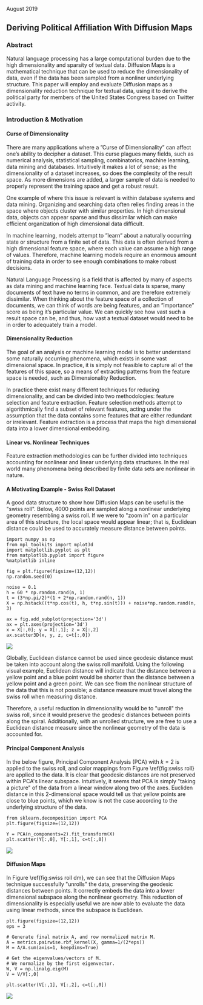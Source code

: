 August 2019

## Deriving Political Affiliation With Diffusion Maps

### Abstract

Natural language processing has a large computational burden due to the high dimensionality and sparsity of textual data. Diffusion Maps is a mathematical technique that can be used to reduce the dimensionality of data, even if the data has been sampled from a nonliner underlying structure. This paper will employ and evaluate Diffusion maps as a dimensionality reduction technique for textual data, using it to derive the political party for members of the United States Congress based on Twitter activity.

### Introduction & Motivation

#### Curse of Dimensionality

There are many applications where a ”Curse of Dimensionality” can affect one’s ability to decipher a dataset. This curse plagues many fields, such as numerical analysis, statistical sampling, combinatorics, machine learning, data mining and databases. Intuitively it makes a lot of sense; as the dimensionality of a dataset increases, so does the complexity of the result space. As more dimensions are added, a larger sample of data is needed to properly represent the training space and get a robust result.

One example of where this issue is relevant is within database systems and data mining. Organizing and searching data often relies finding areas in the space where objects cluster with similar properties. In high dimensional data, objects can appear sparse and thus dissimilar which can make efficient organization of high dimensional data difficult.

In machine learning, models attempt to ”learn” about a naturally occurring state or structure from a finite set of data. This data is often derived from a high dimensional feature space, where each value can assume a high range of values. Therefore, machine learning models require an enormous amount of training data in order to see enough combinations to make robust decisions.

Natural Language Processing is a field that is affected by many of aspects as data mining and machine learning face. Textual data is sparse, many documents of text have no terms in common, and are therefore extremely dissimilar. When thinking about the feature space of a collection of documents, we can think of words are being features, and an ”importance” score as being it’s particular value. We can quickly see how vast such a result space can be, and thus, how vast a textual dataset would need to be in order to adequately train a model.

#### Dimensionality Reduction

The goal of an analysis or machine learning model is to better understand some naturally occurring phenomena, which exists in some vast dimensional space. In practice, it is simply not feasible to capture all of the features of this space, so a means of extracting patterns from the feature space is needed, such as Dimensionality Reduction.

In practice there exist many different techniques for reducing dimensionality, and can be divided into two methodologies: feature selection and feature extraction. Feature selection methods attempt to algorithmically find a subset of relevant features, acting under the assumption that the data contains some features that are either redundant or irrelevant. Feature extraction is a process that maps the high dimensional data into a lower dimensional embedding.

#### Linear vs. Nonlinear Techniques

Feature extraction methodologies can be further divided into techniques accounting for nonlinear and linear underlying data structures. In the real world many phenomena being described by finite data sets are nonlinear in nature.

#### A Motivating Example - Swiss Roll Dataset

A good data structure to show how Diffusion Maps can be useful is the "swiss roll". Below, 4000 points are sampled along a nonlinear underlying geometry resembling a swiss roll. If we were to "zoom in" on a particular area of this structure, the local space would appear linear; that is, Euclidean distance could be used to accurately measure distance between points.

```
import numpy as np
from mpl_toolkits import mplot3d
import matplotlib.pyplot as plt
from matplotlib.pyplot import figure
%matplotlib inline

fig = plt.figure(figsize=(12,12))
np.random.seed(0)

noise = 0.1
h = 60 * np.random.rand(n, 1)
t = (3*np.pi/2)*(1 + 2*np.random.rand(n, 1))
X = np.hstack((t*np.cos(t), h, t*np.sin(t))) + noise*np.random.rand(n, 3)

ax = fig.add_subplot(projection='3d')
ax = plt.axes(projection='3d')
x = X[:,0]; y = X[:,1]; z = X[:,2]
ax.scatter3D(x, y, z, c=t[:,0])
```

![](/images/diffusion_maps/swiss_roll.png)

Globally, Euclidean distance cannot be used since geodesic distance must be taken into account along the swiss roll manifold. Using the following visual example, Euclidean distance will indicate that the distance between a yellow point and a blue point would be shorter than the distance between a yellow point and a green point. We can see from the nonlinear structure of the data that this is not possible; a distance measure must travel along the swiss roll when measuring distance.

Therefore, a useful reduction in dimensionality would be to "unroll" the swiss roll, since it would preserve the geodesic distances between points along the spiral. Additionally, with an unrolled structure, we are free to use a Euclidean distance measure since the nonlinear geometry of the data is accounted for.

#### Principal Component Analysis

In the below figure, Principal Component Analysis (PCA) with $k=2$ is applied to the swiss roll, and color mappings from Figure \ref{fig:swiss roll} are applied to the data. It is clear that geodesic distances are not preserved within PCA's linear subspace. Intuitively, it seems that PCA is simply "taking a picture" of the data from a linear window along two of the axes. Eucliden distance in this 2-dimensional space would tell us that yellow points are close to blue points, which we know is not the case according to the underlying structure of the data.

```
from sklearn.decomposition import PCA
plt.figure(figsize=(12,12))

Y = PCA(n_components=2).fit_transform(X)
plt.scatter(Y[:,0], Y[:,1], c=t[:,0])
```

![](/images/diffusion_maps/swiss_roll_pca.png)

#### Diffusion Maps

In Figure \ref{fig:swiss roll dm}, we can see that the Diffusion Maps technique successfully "unrolls" the data, preserving the geodesic distances between points. It correctly embeds the data into a lower dimensional subspace along the nonlinear geometry. This reduction of dimensionality is especially useful we are now able to evaluate the data using linear methods, since the subspace is Euclidean.

```
plt.figure(figsize=(12,12))
eps = 3

# Generate final matrix A, and row normalized matrix M.
A = metrics.pairwise.rbf_kernel(X, gamma=1/(2*eps))
M = A/A.sum(axis=1, keepdims=True)

# Get the eigenvalues/vectors of M.
# We normalize by the first eigenvector.
W, V = np.linalg.eig(M)
V = V/V[:,0]

plt.scatter(V[:,1], V[:,2], c=t[:,0])
```

![](/images/diffusion_maps/swiss_roll_dm.png)
